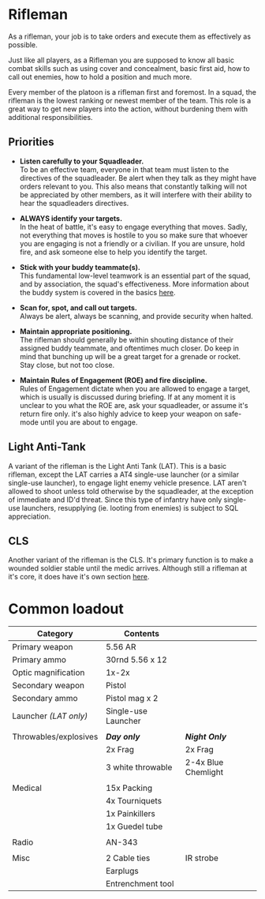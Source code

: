 # Rifleman

As a rifleman, your job is to take orders and execute them as effectively as possible. 

Just like all players, as a Rifleman you are supposed to know all basic combat skills such as using cover and concealment, basic first aid, how to call out enemies, how to hold a position and much more.

Every member of the platoon is a rifleman first and foremost. In a squad, the rifleman is the lowest ranking or newest member of the team. This role is a great way to get new players into the action, without burdening them with additional responsibilities.

## Priorities

- **Listen carefully to your Squadleader.**</br>
To be an effective team, everyone in that team must listen to the directives of the squadleader. Be alert when they talk as they might have orders relevant to you. This also means that constantly talking will not be appreciated by other members, as it will interfere with their ability to hear the squadleaders directives.

- **ALWAYS identify your targets.**</br>
In the heat of battle, it's easy to engage everything that moves. Sadly, not everything that moves is hostile to you so make sure that whoever you are engaging is not a friendly or a civilian. If you are unsure, hold fire, and ask someone else to help you identify the target.

- **Stick with your buddy teammate(s).**</br>
This fundamental low-level teamwork is an essential part of the squad, and by association, the squad's effectiveness. More information about the buddy system is covered in the basics <a href="/mkdocs/basics/">here</a>.
 
- **Scan for, spot, and call out targets.**</br>
Always be alert, always be scanning, and provide security when halted. 
 
- **Maintain appropriate positioning.**</br> 
The rifleman should generally be within shouting distance of their assigned buddy teammate, and oftentimes much closer. Do keep in mind that bunching up will be a great target for a grenade or rocket. Stay close, but not too close.

- **Maintain Rules of Engagement (ROE) and fire discipline.**</br>
Rules of Engagement dictate when you are allowed to engage a target, which is usually is discussed during briefing. If at any moment it is unclear to you what the ROE are, ask your squadleader, or assume it's return fire only. it's also highly advice to keep your weapon on safe-mode until you are about to engage.

## Light Anti-Tank
A variant of the rifleman is the Light Anti Tank (LAT). This is a basic rifleman, except the LAT carries a AT4 single-use launcher (or a similar single-use launcher), to engage light enemy vehicle presence.
LAT aren't allowed to shoot unless told otherwise by the squadleader, at the exception of immediate and ID'd threat.
Since this type of infantry have only single-use launchers, resupplying (ie. looting from enemies) is subject to SQL appreciation.

## CLS
Another variant of the rifleman is the CLS. It's primary function is to make a wounded soldier stable until the medic arrives. Although still a rifleman at it's core, it does have it's own section <a href="/mkdocs/RoleGuide/cls/">here</a>.


# Common loadout

|Category             | Contents             |                     |
|---------------------|----------------------|---------------------|
| Primary weapon      | 5.56 AR              |                     |
| Primary ammo        | 30rnd 5.56 x 12      |                     |
| Optic magnification | 1x-2x                |                     |
| Secondary weapon    | Pistol               |                     |
| Secondary ammo      | Pistol mag x 2       |                     |
| Launcher *(LAT only)*| Single-use Launcher  |                     |
|                     |                      |                     |
|Throwables/explosives| ***Day only***       | ***Night Only***    |
|                     | 2x Frag              | 2x Frag             |
|                     | 3 white throwable    | 2-4x Blue Chemlight |
|                     |                      |                     |
| Medical             | 15x Packing          |                     |
|                     | 4x Tourniquets       |                     |
|                     | 1x Painkillers       |                     |
|                     | 1x Guedel tube       |                     |
|                     |                      |                     |
| Radio               | AN-343               |                     |
|                     |                      |                     |
| Misc                | 2 Cable ties         | IR strobe           |
|                     | Earplugs             |                     |
|                     | Entrenchment tool    |                     |
